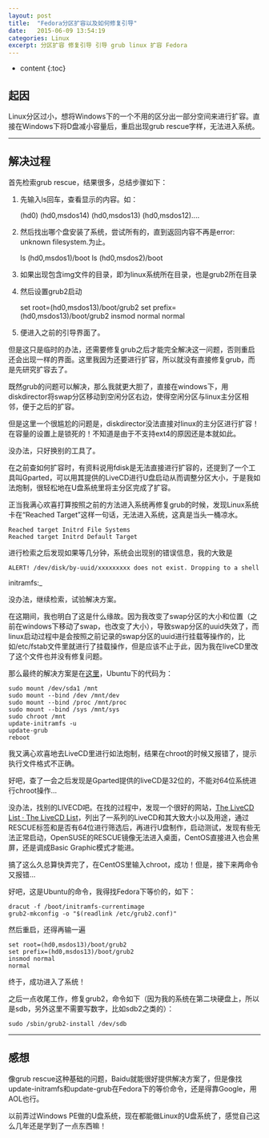 ```yaml
---
layout: post
title:  "Fedora分区扩容以及如何修复引导"
date:   2015-06-09 13:54:19
categories: Linux
excerpt: 分区扩容 修复引导 引导 grub linux 扩容 Fedora
---
```


* content
{:toc}


## 起因

Linux分区过小，想将Windows下的一个不用的区分出一部分空间来进行扩容。直接在Windows下将D盘减小容量后，重启出现grub rescue字样，无法进入系统。

---

## 解决过程

首先检索grub rescue，结果很多，总结步骤如下：

1. 先输入ls回车，查看显示的内容。如：

    (hd0)  (hd0,msdos14) (hd0,msdos13) (hd0,msdos12)....

2. 然后找出哪个盘安装了系统，尝试所有的，直到返回内容不再是error: unknown filesystem.为止。

    ls (hd0,msdos1)/boot
    ls (hd0,msdos2)/boot

3. 如果出现包含img文件的目录，即为linux系统所在目录，也是grub2所在目录

4. 然后设置grub2启动

    set root=(hd0,msdos13)/boot/grub2
    set prefix=(hd0,msdos13)/boot/grub2
    insmod normal
    normal

5. 便进入之前的引导界面了。
 
但是这只是临时的办法，还需要修复grub之后才能完全解决这一问题，否则重启还会出现一样的界面。这里我因为还要进行扩容，所以就没有直接修复grub，而是先研究扩容去了。

既然grub的问题可以解决，那么我就更大胆了，直接在windows下，用diskdirector将swap分区移动到空闲分区右边，使得空闲分区与linux主分区相邻，便于之后的扩容。

但是这里一个很尴尬的问题是，diskdirector没法直接对linux的主分区进行扩容！在容量的设置上是锁死的！不知道是由于不支持ext4的原因还是本就如此。

没办法，只好换别的工具了。

在之前查如何扩容时，有资料说用fdisk是无法直接进行扩容的，还提到了一个工具叫Gparted，可以用其提供的LiveCD进行U盘启动从而调整分区大小，于是我如法炮制，很轻松地在U盘系统里将主分区完成了扩容。

正当我满心欢喜打算按照之前的方法进入系统再修复grub的时候，发现Linux系统卡在“Reached Target”这样一句话，无法进入系统，这真是当头一桶凉水。

    Reached target Initrd File Systems
    Reached target Initrd Default Target

进行检索之后发现如果等几分钟，系统会出现别的错误信息，我的大致是

    ALERT! /dev/disk/by-uuid/xxxxxxxxx does not exist. Dropping to a shell
initramfs:_

没办法，继续检索，试验解决方案。

在这期间，我也明白了这是什么缘故。因为我改变了swap分区的大小和位置（之前在windows下移动了swap，也改变了大小），导致swap分区的uuid失效了，而linux启动过程中是会按照之前记录的swap分区的uuid进行挂载等操作的，比如/etc/fstab文件里就进行了挂载操作，但是应该不止于此，因为我在liveCD里改了这个文件也并没有修复问题。

那么最终的解决方案是在[这里](http://askubuntu.com/questions/516217/alert-dev-disk-by-uuid-xxxxxxxxx-does-not-exist-dropping-to-a-shell)，Ubuntu下的代码为：

    sudo mount /dev/sda1 /mnt
    sudo mount --bind /dev /mnt/dev
    sudo mount --bind /proc /mnt/proc
    sudo mount --bind /sys /mnt/sys
    sudo chroot /mnt
    update-initramfs -u
    update-grub
    reboot

我又满心欢喜地去LiveCD里进行如法炮制，结果在chroot的时候又报错了，提示执行文件格式不正确。

好吧，查了一会之后发现是Gparted提供的liveCD是32位的，不能对64位系统进行chroot操作...

没办法，找别的LIVECD吧。在找的过程中，发现一个很好的网站，[The LiveCD List · The LiveCD List](http://livecdlist.com/)，列出了一系列的LiveCD和其大致大小以及用途，通过RESCUE标签和是否有64位进行筛选后，再进行U盘制作，启动测试，发现有些无法正常启动，OpenSUSE的RESCUE镜像无法进入桌面，CentOS直接进入也会黑屏，还是调成Basic Graphic模式才能进。

搞了这么久总算快弄完了，在CentOS里输入chroot，成功！但是，接下来两命令又报错...

好吧，这是Ubuntu的命令，我得找Fedora下等价的，如下：

    dracut -f /boot/initramfs-currentimage
    grub2-mkconfig -o "$(readlink /etc/grub2.conf)"

然后重启，还得再输一遍

    set root=(hd0,msdos13)/boot/grub2
    set prefix=(hd0,msdos13)/boot/grub2
    insmod normal
    normal

终于，成功进入了系统！

之后一点收尾工作，修复grub2，命令如下（因为我的系统在第二块硬盘上，所以是sdb，另外这里不需要写数字，比如sdb2之类的）：

    sudo /sbin/grub2-install /dev/sdb

---

## 感想

像grub rescue这种基础的问题，Baidu就能很好提供解决方案了，但是像找update-initramfs和update-grub在Fedora下的等价命令，还是得靠Google，用AOL也行。

以前弄过Windows PE做的U盘系统，现在都能做Linux的U盘系统了，感觉自己这么几年还是学到了一点东西嘛！